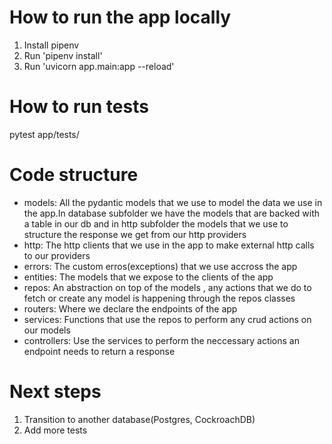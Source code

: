 # How to run the app locally
1. Install pipenv
2. Run 'pipenv install'
3. Run 'uvicorn app.main:app --reload'

# How to run tests
pytest app/tests/

# Code structure
- models: All the pydantic models that we use to model the data we use in the app.In database subfolder we have the models that are backed with a table in our db and in http subfolder the models that we use to structure the response we get from our http providers
- http: The http clients that we use in the app to make external http calls to our providers
- errors: The custom erros(exceptions) that we use accross the app
- entities: The models that we expose to the clients of the app
- repos: An abstraction on top of the models , any actions that we do to fetch or create any model is happening through the repos classes
- routers: Where we declare the endpoints of the app
- services: Functions that use the repos to perform any crud actions on our models
- controllers: Use the services to perform the neccessary actions an endpoint needs to return a response

# Next steps
1. Transition to another database(Postgres, CockroachDB)
2. Add more tests